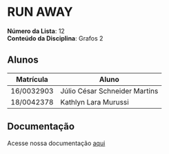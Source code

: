 # RUN AWAY

**Número da Lista**: 12<br>
**Conteúdo da Disciplina**: Grafos 2<br>

## Alunos
|Matrícula | Aluno |
| -- | -- |
| 16/0032903  |  Júlio César Schneider Martins |
| 18/0042378  |  Kathlyn Lara Murussi |

## Documentação

Acesse nossa documentação [aqui](https://projeto-de-algoritmos.github.io/final_findTreasures/)




